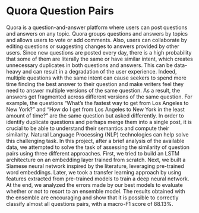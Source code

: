 # Quora Question Pairs
Quora is a question-and-answer platform where users can post questions and answers on any topic. Quora groups questions and answers by topics and allows users to vote or add comments. Also, users can collaborate by editing questions or suggesting changes to answers provided by other users.
Since new questions are posted every day, there is a high probability that some of them are literally the same or have similar intent, which creates unnecessary duplicates in both questions and answers. This can be data-heavy and can result in a degradation of the user experience. Indeed, multiple questions with the same intent can cause seekers to spend more time finding the best answer to their question and make writers feel they need to answer multiple versions of the same question. As a result, the answers get fragmented across different versions of the same question. For example, the questions “What’s the fastest way to get from Los Angeles to New York?” and “How do I get from Los Angeles to New York in the least amount of time?” are the same question but asked differently. 
In order to identify duplicate questions and perhaps merge them into a single post, it is crucial to be able to understand their semantics and compute their similarity. Natural Language Processing (NLP) technologies can help solve this challenging task.
In this project, after a brief analysis of the available data, we attempted to solve the task of assessing the similarity of question pairs using three different approaches. First, we tried to build an LSTM architecture on an embedding layer trained from scratch. Next, we built a Siamese neural network inspired by the literature, leveraging pre-trained word embeddings. Later, we took a transfer learning approach by using features extracted from pre-trained models to train a deep neural network. At the end, we analyzed the errors made by our best models to evaluate whether or not to resort to an ensemble model. 
The results obtained with the ensemble are encouraging and show that it is possible to correctly classify almost all questions pairs, with a macro-F1 score of 88.13%.
